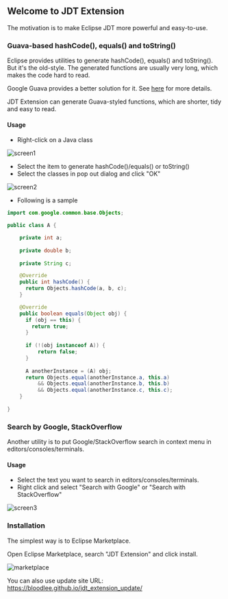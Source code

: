 ## Welcome to JDT Extension

The motivation is to make Eclipse JDT more powerful and easy-to-use.

### Guava-based hashCode(), equals() and toString()

Eclipse provides utilities to generate hashCode(), equals() and toString(). But it's the old-style. The generated functions are usually very long, which makes the code hard to read.

Google Guava provides a better solution for it. See [here](https://github.com/google/guava/wiki/CommonObjectUtilitiesExplained) for more details.

JDT Extension can generate Guava-styled functions, which are shorter, tidy and easy to read.

#### Usage

* Right-click on a Java class

![screen1](https://bloodlee.github.io/img/jdt-extension-screen5.png)

* Select the item to generate hashCode()/equals() or toString()
* Select the classes in pop out dialog and click "OK"

![screen2](https://bloodlee.github.io/img/jdt-extension-screen3.png)

* Following is a sample

```java
import com.google.common.base.Objects;

public class A {

	private int a;
	
	private double b;
	
	private String c;

	@Override
	public int hashCode() {
	  return Objects.hashCode(a, b, c);
	}

	@Override
	public boolean equals(Object obj) {
	  if (obj == this) {
	    return true;
	  }
	  
	  if (!(obj instanceof A)) {
	      return false;
	  }
	  
	  A anotherInstance = (A) obj;
	  return Objects.equal(anotherInstance.a, this.a)
	      && Objects.equal(anotherInstance.b, this.b)
	      && Objects.equal(anotherInstance.c, this.c);
	}
	
}

```

### Search by Google, StackOverflow

Another utility is to put Google/StackOverflow search in context menu in editors/consoles/terminals.

#### Usage

* Select the text you want to search in editors/consoles/terminals.
* Right click and select "Search with Google" or "Search with StackOverflow"

![screen3](https://bloodlee.github.io/img/jdt-extension-screen4.png)

### Installation

The simplest way is to Eclipse Marketplace.

Open Eclipse Marketplace, search "JDT Extension" and click install.

![marketplace](https://bloodlee.github.io/img/marketplace_installation.png)

You can also use update site URL: https://bloodlee.github.io/jdt_extension_update/
